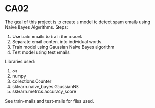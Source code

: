 # CA02
The goal of this project is to create a model to detect spam emails using Naive Bayes Algorithms.
Steps:
1. Use train emails to train the model.
2. Separate email content into individual words.
3. Train model using Gaussian Naive Bayes algorithm
4. Test model using test emails

Libraries used:
1. os
2. numpy
3. collections.Counter
4. sklearn.naive_bayes.GaussianNB
5. sklearn.metrics.accuracy_score

See train-mails and test-mails for files used.

